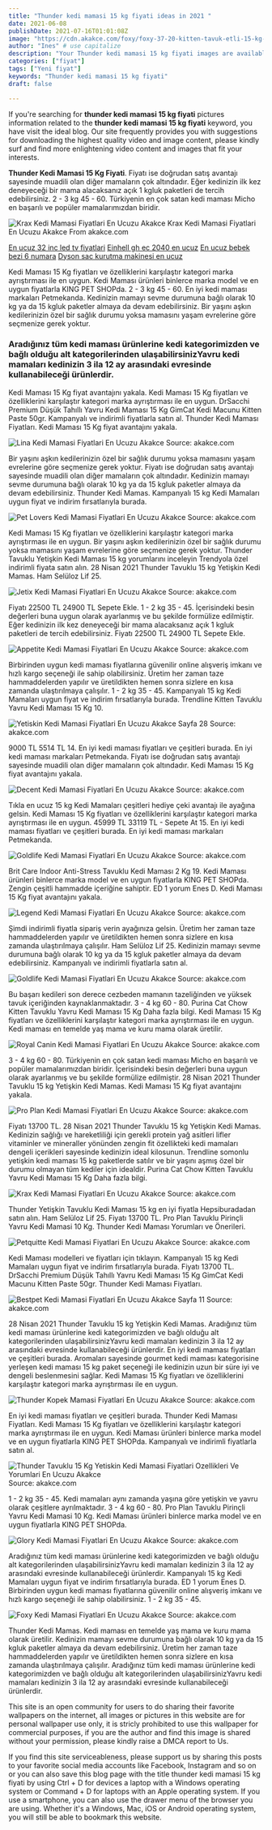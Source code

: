 ```yaml
---
title: "Thunder kedi mamasi 15 kg fiyati ideas in 2021 "
date: 2021-06-08
publishDate: 2021-07-16T01:01:08Z
image: "https://cdn.akakce.com/foxy/foxy-37-20-kitten-tavuk-etli-15-kg-yavru-x.jpg"
author: "Ines" # use capitalize
description: "Your Thunder kedi mamasi 15 kg fiyati images are available. Thunder kedi mamasi 15 kg fiyati are a topic that is being searched for and liked by netizens now. You can Find and Download the Thunder kedi mamasi 15 kg fiyati files here. Find and Download all royalty-free photos."
categories: ["fiyat"]
tags: ["Yeni fiyat"]
keywords: "Thunder kedi mamasi 15 kg fiyati"
draft: false

---
```


If you're searching for **thunder kedi mamasi 15 kg fiyati** pictures information related to the **thunder kedi mamasi 15 kg fiyati** keyword, you have visit the ideal  blog.  Our site frequently  provides you with  suggestions  for downloading  the highest  quality video and image  content, please kindly surf and find more enlightening video content and images  that fit your interests.

**Thunder Kedi Mamasi 15 Kg Fiyati**. Fiyatı ise doğrudan satış avantajı sayesinde muadili olan diğer mamaların çok altındadır. Eğer kedinizin ilk kez deneyeceği bir mama alacaksanız açık 1 kgluk paketleri de tercih edebilirsiniz. 2 - 3 kg 45 - 60. Türkiyenin en çok satan kedi maması Micho en başarılı ve popüler mamalarımızdan biridir.

![Krax Kedi Mamasi Fiyatlari En Ucuzu Akakce](https://cdn.akakce.com/krax/krax-kuzu-etli-15-kg-yetiskin-kuru-x.jpg "Krax Kedi Mamasi Fiyatlari En Ucuzu Akakce")
Krax Kedi Mamasi Fiyatlari En Ucuzu Akakce From akakce.com

[En ucuz 32 inc led tv fiyatlari](/en-ucuz-32-inc-led-tv-fiyatlari/)
[Einhell gh ec 2040 en ucuz](/einhell-gh-ec-2040-en-ucuz/)
[En ucuz bebek bezi 6 numara](/en-ucuz-bebek-bezi-6-numara/)
[Dyson sac kurutma makinesi en ucuz](/dyson-sac-kurutma-makinesi-en-ucuz/)

Kedi Maması 15 Kg fiyatları ve özelliklerini karşılaştır kategori marka ayrıştırması ile en uygun. Kedi Maması ürünleri binlerce marka model ve en uygun fiyatlarla KING PET SHOPda. 2 - 3 kg 45 - 60. En iyi kedi maması markaları Petmekanda. Kedinizin mamayı sevme durumuna bağlı olarak 10 kg ya da 15 kgluk paketler almaya da devam edebilirsiniz. Bir yaşını aşkın kedilerinizin özel bir sağlık durumu yoksa mamasını yaşam evrelerine göre seçmenize gerek yoktur.

### Aradığınız tüm kedi maması ürünlerine kedi kategorimizden ve bağlı olduğu alt kategorilerinden ulaşabilirsinizYavru kedi mamaları kedinizin 3 ila 12 ay arasındaki evresinde kullanabileceği ürünlerdir.

Kedi Maması 15 Kg fiyat avantajını yakala. Kedi Maması 15 Kg fiyatları ve özelliklerini karşılaştır kategori marka ayrıştırması ile en uygun. DrSacchi Premium Düşük Tahıllı Yavru Kedi Maması 15 Kg GimCat Kedi Macunu Kitten Paste 50gr. Kampanyalı ve indirimli fiyatlarla satın al. Thunder Kedi Maması Fiyatları. Kedi Maması 15 Kg fiyat avantajını yakala.


![Lina Kedi Mamasi Fiyatlari En Ucuzu Akakce](https://cdn.akakce.com/lina/lina-tavuklu-15-kg-yetiskin-x.jpg "Lina Kedi Mamasi Fiyatlari En Ucuzu Akakce")
Source: akakce.com

Bir yaşını aşkın kedilerinizin özel bir sağlık durumu yoksa mamasını yaşam evrelerine göre seçmenize gerek yoktur. Fiyatı ise doğrudan satış avantajı sayesinde muadili olan diğer mamaların çok altındadır. Kedinizin mamayı sevme durumuna bağlı olarak 10 kg ya da 15 kgluk paketler almaya da devam edebilirsiniz. Thunder Kedi Mamas. Kampanyalı 15 kg Kedi Mamaları uygun fiyat ve indirim fırsatlarıyla burada.

![Pet Lovers Kedi Mamasi Fiyatlari En Ucuzu Akakce](https://iis-akakce.akamaized.net/p.x?%2F%2Fmcdn01%2Egittigidiyor%2Enet%2F68508%2F685083691%5F0%2Ejpg "Pet Lovers Kedi Mamasi Fiyatlari En Ucuzu Akakce")
Source: akakce.com

Kedi Maması 15 Kg fiyatları ve özelliklerini karşılaştır kategori marka ayrıştırması ile en uygun. Bir yaşını aşkın kedilerinizin özel bir sağlık durumu yoksa mamasını yaşam evrelerine göre seçmenize gerek yoktur. Thunder Tavuklu Yetişkin Kedi Maması 15 kg yorumlarını inceleyin Trendyola özel indirimli fiyata satın alın. 28 Nisan 2021 Thunder Tavuklu 15 kg Yetişkin Kedi Mamas. Ham Selüloz Lif 25.

![Jetix Kedi Mamasi Fiyatlari En Ucuzu Akakce](https://iis-akakce.akamaized.net/p.x?%2F%2Fmcdn01%2Egittigidiyor%2Enet%2F67700%2F677009770%5F0%2Ejpg "Jetix Kedi Mamasi Fiyatlari En Ucuzu Akakce")
Source: akakce.com

Fiyatı 22500 TL 24900 TL Sepete Ekle. 1 - 2 kg 35 - 45. İçerisindeki besin değerleri buna uygun olarak ayarlanmış ve bu şekilde formülize edilmiştir. Eğer kedinizin ilk kez deneyeceği bir mama alacaksanız açık 1 kgluk paketleri de tercih edebilirsiniz. Fiyatı 22500 TL 24900 TL Sepete Ekle.

![Appetite Kedi Mamasi Fiyatlari En Ucuzu Akakce](https://cdn.akakce.com/appetite/appetite-kitten-tavuk-etli-1-5-kg-yavru-kuru-x.jpg "Appetite Kedi Mamasi Fiyatlari En Ucuzu Akakce")
Source: akakce.com

Birbirinden uygun kedi maması fiyatlarına güvenilir online alışveriş imkanı ve hızlı kargo seçeneği ile sahip olabilirsiniz. Üretim her zaman taze hammaddelerden yapılır ve üretildikten hemen sonra sizlere en kısa zamanda ulaştırılmaya çalışılır. 1 - 2 kg 35 - 45. Kampanyalı 15 kg Kedi Mamaları uygun fiyat ve indirim fırsatlarıyla burada. Trendline Kitten Tavuklu Yavru Kedi Maması 15 Kg 10.

![Yetiskin Kedi Mamasi Fiyatlari En Ucuzu Akakce Sayfa 28](https://cdn.akakce.com/jungle/jungle-colormix-tavuklu-15-kg-yetiskin-x.jpg "Yetiskin Kedi Mamasi Fiyatlari En Ucuzu Akakce Sayfa 28")
Source: akakce.com

9000 TL 5514 TL 14. En iyi kedi maması fiyatları ve çeşitleri burada. En iyi kedi maması markaları Petmekanda. Fiyatı ise doğrudan satış avantajı sayesinde muadili olan diğer mamaların çok altındadır. Kedi Maması 15 Kg fiyat avantajını yakala.

![Decent Kedi Mamasi Fiyatlari En Ucuzu Akakce](https://iis-akakce.akamaized.net/p.x?%2F%2Fonlinepet%2Exmlbankasi%2Ecom%2Fimage%2Fdata%2Fresimler%2Fdecent%2Dyetiskin%2Dkedi%2Dmamasi%2D805%2Ejpg "Decent Kedi Mamasi Fiyatlari En Ucuzu Akakce")
Source: akakce.com

Tıkla en ucuz 15 kg Kedi Mamaları çeşitleri hediye çeki avantajı ile ayağına gelsin. Kedi Maması 15 Kg fiyatları ve özelliklerini karşılaştır kategori marka ayrıştırması ile en uygun. 45999 TL 33119 TL - Sepete At 15. En iyi kedi maması fiyatları ve çeşitleri burada. En iyi kedi maması markaları Petmekanda.

![Goldlife Kedi Mamasi Fiyatlari En Ucuzu Akakce](https://iis-akakce.akamaized.net/p.x?%2F%2Fcdn03%2Eciceksepeti%2Ecom%2Fcicek%2Fkcm97793995%2D1%2FM%2Fgoldlife%2Dgourmet%2Drenkli%2Dkarisik%2Dyetiskin%2Dkedi%2Dmamasi%2D15%2Dkg%2Dkcm97793995%2D1%2D37b0ac5a554546a99c8fd468a5865148%2Ejpg "Goldlife Kedi Mamasi Fiyatlari En Ucuzu Akakce")
Source: akakce.com

Brit Care Indoor Anti-Stress Tavuklu Kedi Maması 2 Kg 19. Kedi Maması ürünleri binlerce marka model ve en uygun fiyatlarla KING PET SHOPda. Zengin çeşitli hammadde içeriğine sahiptir. ED 1 yorum Enes D. Kedi Maması 15 Kg fiyat avantajını yakala.

![Legend Kedi Mamasi Fiyatlari En Ucuzu Akakce](https://iis-akakce.akamaized.net/p.x?%2F%2Fn11scdn%2Eakamaized%2Enet%2Fa1%2F1024%2Fev%2Dyasam%2Fkuru%2Dmama%2Flegend%2Dsterilised%2Dhindi%2Dve%2Dtavuklu%2Dkisirlastirilmis%2Dyetiskin%2Dkedi%2Dmamasi%2D15%2Dkg%2Dbonacibo%2D3%2Dx%2D400%2Dg%5F%5F1043229271620383%2Ejpg "Legend Kedi Mamasi Fiyatlari En Ucuzu Akakce")
Source: akakce.com

Şimdi indirimli fiyatla sipariş verin ayağınıza gelsin. Üretim her zaman taze hammaddelerden yapılır ve üretildikten hemen sonra sizlere en kısa zamanda ulaştırılmaya çalışılır. Ham Selüloz Lif 25. Kedinizin mamayı sevme durumuna bağlı olarak 10 kg ya da 15 kgluk paketler almaya da devam edebilirsiniz. Kampanyalı ve indirimli fiyatlarla satın al.

![Goldlife Kedi Mamasi Fiyatlari En Ucuzu Akakce](https://iis-akakce.akamaized.net/p.x?%2F%2Fcdn03%2Eciceksepeti%2Ecom%2Fcicek%2Fkcm94197452%2D1%2FM%2Fgoldlife%2Dsomonlu%2Dkedi%2Dmamasi%2D15%2Dkg%2Dkcm94197452%2D1%2D8ceb6a1484af4e5c88a88387de33e587%2Ejpg "Goldlife Kedi Mamasi Fiyatlari En Ucuzu Akakce")
Source: akakce.com

Bu başarı kedileri son derece cezbeden mamanın tazeliğinden ve yüksek tavuk içeriğinden kaynaklanmaktadır. 3 - 4 kg 60 - 80. Purina Cat Chow Kitten Tavuklu Yavru Kedi Maması 15 Kg Daha fazla bilgi. Kedi Maması 15 Kg fiyatları ve özelliklerini karşılaştır kategori marka ayrıştırması ile en uygun. Kedi maması en temelde yaş mama ve kuru mama olarak üretilir.

![Royal Canin Kedi Mamasi Fiyatlari En Ucuzu Akakce](https://cdn.akakce.com/royal-canin/royal-canin-sterilised-37-4-kg-kisirlastirilmis-yetiskin-kuru-x.jpg "Royal Canin Kedi Mamasi Fiyatlari En Ucuzu Akakce")
Source: akakce.com

3 - 4 kg 60 - 80. Türkiyenin en çok satan kedi maması Micho en başarılı ve popüler mamalarımızdan biridir. İçerisindeki besin değerleri buna uygun olarak ayarlanmış ve bu şekilde formülize edilmiştir. 28 Nisan 2021 Thunder Tavuklu 15 kg Yetişkin Kedi Mamas. Kedi Maması 15 Kg fiyat avantajını yakala.

![Pro Plan Kedi Mamasi Fiyatlari En Ucuzu Akakce](https://cdn.akakce.com/pro-plan/pro-plan-sterilised-somonlu-ve-ton-balikli-10-kg-kisirlastirilmis-yetiskin-kuru-x.jpg "Pro Plan Kedi Mamasi Fiyatlari En Ucuzu Akakce")
Source: akakce.com

Fiyatı 13700 TL. 28 Nisan 2021 Thunder Tavuklu 15 kg Yetişkin Kedi Mamas. Kedinizin sağlığı ve hareketliliği için gerekli protein yağ asitleri lifler vitaminler ve mineraller yönünden zengin fit özellikteki kedi mamaları dengeli içerikleri sayesinde kedinizin ideal kilosunun. Trendline somonlu yetişkin kedi maması 15 kg paketlerde satılır ve bir yaşını aşmış özel bir durumu olmayan tüm kediler için idealdir. Purina Cat Chow Kitten Tavuklu Yavru Kedi Maması 15 Kg Daha fazla bilgi.

![Krax Kedi Mamasi Fiyatlari En Ucuzu Akakce](https://cdn.akakce.com/krax/krax-kuzu-etli-15-kg-yetiskin-kuru-x.jpg "Krax Kedi Mamasi Fiyatlari En Ucuzu Akakce")
Source: akakce.com

Thunder Yetişkin Tavuklu Kedi Maması 15 kg en iyi fiyatla Hepsiburadadan satın alın. Ham Selüloz Lif 25. Fiyatı 13700 TL. Pro Plan Tavuklu Pirinçli Yavru Kedi Mamasi 10 Kg. Thunder Kedi Maması Yorumları ve Önerileri.

![Petquitte Kedi Mamasi Fiyatlari En Ucuzu Akakce](https://cdn.akakce.com/petquitte/petquitte-somonlu-1-5-kg-yetiskin-kuru-x.jpg "Petquitte Kedi Mamasi Fiyatlari En Ucuzu Akakce")
Source: akakce.com

Kedi Maması modelleri ve fiyatları için tıklayın. Kampanyalı 15 kg Kedi Mamaları uygun fiyat ve indirim fırsatlarıyla burada. Fiyatı 13700 TL. DrSacchi Premium Düşük Tahıllı Yavru Kedi Maması 15 Kg GimCat Kedi Macunu Kitten Paste 50gr. Thunder Kedi Maması Fiyatları.

![Bestpet Kedi Mamasi Fiyatlari En Ucuzu Akakce Sayfa 11](https://mcdn01.gittigidiyor.net/66079/660796933_0.jpg "Bestpet Kedi Mamasi Fiyatlari En Ucuzu Akakce Sayfa 11")
Source: akakce.com

28 Nisan 2021 Thunder Tavuklu 15 kg Yetişkin Kedi Mamas. Aradığınız tüm kedi maması ürünlerine kedi kategorimizden ve bağlı olduğu alt kategorilerinden ulaşabilirsinizYavru kedi mamaları kedinizin 3 ila 12 ay arasındaki evresinde kullanabileceği ürünlerdir. En iyi kedi maması fiyatları ve çeşitleri burada. Aromaları sayesinde gourmet kedi maması kategorisine yerleşen kedi maması 15 kg paket seçeneği ile kedinizin uzun bir süre iyi ve dengeli beslenmesini sağlar. Kedi Maması 15 Kg fiyatları ve özelliklerini karşılaştır kategori marka ayrıştırması ile en uygun.

![Thunder Kopek Mamasi Fiyatlari En Ucuzu Akakce](https://cdn.akakce.com/thunder/thunder-kuzu-etli-ve-pirincli-15-kg-yetiskin-x.jpg "Thunder Kopek Mamasi Fiyatlari En Ucuzu Akakce")
Source: akakce.com

En iyi kedi maması fiyatları ve çeşitleri burada. Thunder Kedi Maması Fiyatları. Kedi Maması 15 Kg fiyatları ve özelliklerini karşılaştır kategori marka ayrıştırması ile en uygun. Kedi Maması ürünleri binlerce marka model ve en uygun fiyatlarla KING PET SHOPda. Kampanyalı ve indirimli fiyatlarla satın al.

![Thunder Tavuklu 15 Kg Yetiskin Kedi Mamasi Fiyatlari Ozellikleri Ve Yorumlari En Ucuzu Akakce](https://iis-akakce.akamaized.net/p.z?%2F%2Fproductimages%2Ehepsiburada%2Enet%2Fs%2F45%2F600%2F10853737103410%2Ejpg "Thunder Tavuklu 15 Kg Yetiskin Kedi Mamasi Fiyatlari Ozellikleri Ve Yorumlari En Ucuzu Akakce")
Source: akakce.com

1 - 2 kg 35 - 45. Kedi mamaları aynı zamanda yaşına göre yetişkin ve yavru olarak çeşitlere ayrılmaktadır. 3 - 4 kg 60 - 80. Pro Plan Tavuklu Pirinçli Yavru Kedi Mamasi 10 Kg. Kedi Maması ürünleri binlerce marka model ve en uygun fiyatlarla KING PET SHOPda.

![Glory Kedi Mamasi Fiyatlari En Ucuzu Akakce](https://cdn.akakce.com/glory/glory-premium-balikli-15-kg-yetiskin-kuru-x.jpg "Glory Kedi Mamasi Fiyatlari En Ucuzu Akakce")
Source: akakce.com

Aradığınız tüm kedi maması ürünlerine kedi kategorimizden ve bağlı olduğu alt kategorilerinden ulaşabilirsinizYavru kedi mamaları kedinizin 3 ila 12 ay arasındaki evresinde kullanabileceği ürünlerdir. Kampanyalı 15 kg Kedi Mamaları uygun fiyat ve indirim fırsatlarıyla burada. ED 1 yorum Enes D. Birbirinden uygun kedi maması fiyatlarına güvenilir online alışveriş imkanı ve hızlı kargo seçeneği ile sahip olabilirsiniz. 1 - 2 kg 35 - 45.

![Foxy Kedi Mamasi Fiyatlari En Ucuzu Akakce](https://cdn.akakce.com/foxy/foxy-37-20-kitten-tavuk-etli-15-kg-yavru-x.jpg "Foxy Kedi Mamasi Fiyatlari En Ucuzu Akakce")
Source: akakce.com

Thunder Kedi Mamas. Kedi maması en temelde yaş mama ve kuru mama olarak üretilir. Kedinizin mamayı sevme durumuna bağlı olarak 10 kg ya da 15 kgluk paketler almaya da devam edebilirsiniz. Üretim her zaman taze hammaddelerden yapılır ve üretildikten hemen sonra sizlere en kısa zamanda ulaştırılmaya çalışılır. Aradığınız tüm kedi maması ürünlerine kedi kategorimizden ve bağlı olduğu alt kategorilerinden ulaşabilirsinizYavru kedi mamaları kedinizin 3 ila 12 ay arasındaki evresinde kullanabileceği ürünlerdir.

This site is an open community for users to do sharing their favorite wallpapers on the internet, all images or pictures in this website are for personal wallpaper use only, it is stricly prohibited to use this wallpaper for commercial purposes, if you are the author and find this image is shared without your permission, please kindly raise a DMCA report to Us.

If you find this site serviceableness, please support us by sharing this posts to your favorite social media accounts like Facebook, Instagram and so on or you can also save this blog page with the title thunder kedi mamasi 15 kg fiyati by using Ctrl + D for devices a laptop with a Windows operating system or Command + D for laptops with an Apple operating system. If you use a smartphone, you can also use the drawer menu of the browser you are using. Whether it's a Windows, Mac, iOS or Android operating system, you will still be able to bookmark this website.
